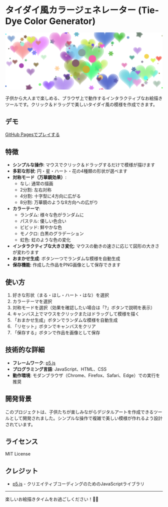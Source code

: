 # タイダイ風カラージェネレーター (Tie-Dye Color Generator)

![タイダイ風カラージェネレーター](screenshot.png)

子供から大人まで楽しめる、ブラウザ上で動作するインタラクティブなお絵描きツールです。クリック＆ドラッグで美しいタイダイ風の模様を作成できます。

## デモ

[GitHub Pagesでプレイする](https://あなたのユーザー名.github.io/リポジトリ名/)

## 特徴

- **シンプルな操作**: マウスでクリック＆ドラッグするだけで模様が描けます
- **多彩な形状**: 円・星・ハート・花の4種類の形状が選べます
- **対称モード（万華鏡効果）**: 
  - なし: 通常の描画
  - 2分割: 左右対称
  - 4分割: 十字型に4方向に広がる
  - 8分割: 万華鏡のような8方向への広がり
- **カラーテーマ**: 
  - ランダム: 様々な色がランダムに
  - パステル: 優しい色合い
  - ビビッド: 鮮やかな色
  - モノクロ: 白黒のグラデーション
  - 虹色: 虹のような色の変化
- **インタラクティブな大きさ変化**: マウスの動きの速さに応じて図形の大きさが変わります
- **おまかせ生成**: ボタン一つでランダムな模様を自動生成
- **保存機能**: 作成した作品をPNG画像として保存できます

## 使い方

1. 好きな形状（まる・ほし・ハート・はな）を選択
2. カラーテーマを選択
3. 対称モードを選択（効果を確認したい場合は「?」ボタンで説明を表示）
4. キャンバス上でマウスをクリックまたはドラッグして模様を描く
5. 「おまかせ生成」ボタンでランダムな模様を自動生成
6. 「リセット」ボタンでキャンバスをクリア
7. 「保存する」ボタンで作品を画像として保存

## 技術的な詳細

- **フレームワーク**: [p5.js](https://p5js.org/)
- **プログラミング言語**: JavaScript、HTML、CSS
- **動作環境**: モダンブラウザ（Chrome、Firefox、Safari、Edge）での実行を推奨

## 開発背景

このプロジェクトは、子供たちが楽しみながらデジタルアートを作成できるツールとして開発されました。シンプルな操作で複雑で美しい模様が作れるよう設計されています。

## ライセンス

MIT License

## クレジット

- [p5.js](https://p5js.org/) - クリエイティブコーディングのためのJavaScriptライブラリ

---

楽しいお絵描きタイムをお過ごしください！🎨✨
